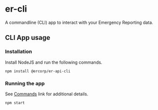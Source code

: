 # er-cli

A commandline (CLI) app to interact with your Emergency Reporting data.

## CLI App usage

### Installation
Install NodeJS and run the following commands.
```
npm install @ercorp/er-api-cli
```

### Running the app

See [Commands](./commands.md) link for additional details.

```
npm start
```
